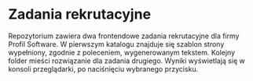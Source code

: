 # Zadania rekrutacyjne
Repozytorium zawiera dwa frontendowe zadania rekrutacyjne dla firmy Profil Software.
W pierwszym katalogu znajduje się szablon strony wypełniony, zgodnie z poleceniem, wygenerowanym tekstem.
Kolejny folder mieści rozwiązanie dla zadania drugiego. Wyniki wyświetlają się w konsoli przeglądarki, po naciśnięciu wybranego przycisku.
